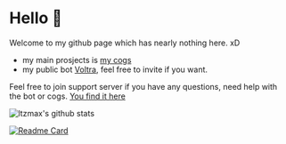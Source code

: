 # Hello 👋

Welcome to my github page which has nearly nothing here. xD

- my main prosjects is [my cogs](https://github.com/ltzmax/maxcogs)
- my public bot [Voltra](https://itzmax.me), feel free to invite if you want.

Feel free to join support server if you have any questions, need help with the bot or cogs. [You find it here](https://discord.gg/Duz336X)

![ltzmax's github stats](https://github-readme-stats.vercel.app/api?username=ltzmax&show_icons=true&theme=merko)

[![Readme Card](https://github-readme-stats.vercel.app/api/pin/?username=ltzmax&repo=maxcogs&theme=merko)](https://github.com/ltzmax/maxcogs)
